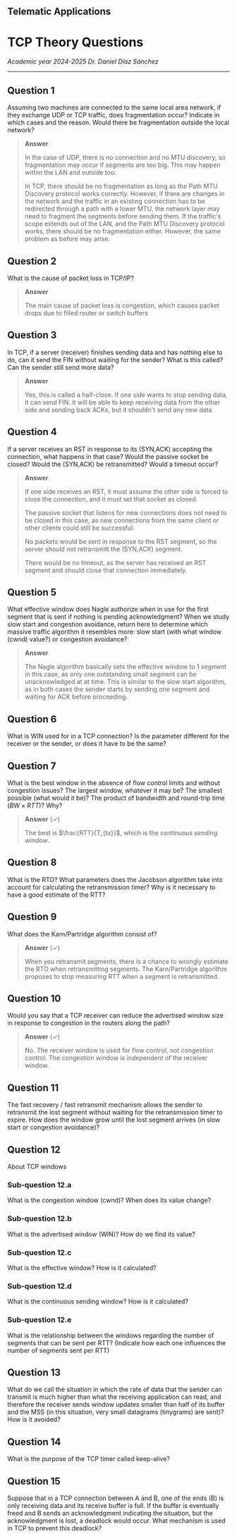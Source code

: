 ## Telematic Applications

# TCP Theory Questions

*Academic year 2024-2025*
*Dr. Daniel Díaz Sánchez*

---

## Question 1
Assuming two machines are connected to the same local area network, if they exchange UDP or TCP
traffic, does fragmentation occur? Indicate in which cases and the reason. Would there be
fragmentation outside the local network?

> **Answer**
>
> In the case of UDP, there is no connection and no MTU discovery, so fragmentation may occur if
> segments are too big. This may happen within the LAN and outside too.
>
> In TCP, there should be no fragmentation as long as the Path MTU Discovery protocol works
> correctly. However, if there are changes in the network and the traffic in an existing connection
> has to be redirected through a path with a lower MTU, the network layer may need to fragment the
> segments before sending them. If the traffic's scope extends out of the LAN, and the Path MTU
> Discovery protocol works, there should be no fragmentation either. However, the same problem as
> before may arise.

## Question 2
What is the cause of packet loss in TCP/IP?

> **Answer**
>
> The main cause of packet loss is congestion, which causes packet drops due to filled router or
> switch buffers

## Question 3
In TCP, if a server (receiver) finishes sending data and has nothing else to do, can it send the FIN
without waiting for the sender? What is this called? Can the sender still send more data?

> **Answer**
>
> Yes, this is called a half-close. If one side wants to stop sending data, it can send FIN. It will
> be able to keep receiving data from the other side and sending back ACKs, but it shouldn't send
> any new data

## Question 4
If a server receives an RST in response to its (SYN,ACK) accepting the connection, what happens in
that case? Would the passive socket be closed? Would the (SYN,ACK) be retransmitted? Would a timeout
occur?

> **Answer**
>
> If one side receives an RST, it must assume the other side is forced to close the connection, and
> it must set that socket as closed.
>
> The passive socket that listens for new connections
> does not need to be closed in this case, as new connections from the same client or other clients
> could still be successful.
>
> No packets would be sent in response to the RST segment, so the server should not retransmitt the
> (SYN,ACK) segment.
>
> There would be no timeout, as the server has received an RST segment and should close that
> connection immediately.

## Question 5
What effective window does Nagle authorize when in use for the first segment that is sent if nothing
is pending acknowledgment? When we study slow start and congestion avoidance, return here to
determine which massive traffic algorithm it resembles more: slow start (with what window (cwnd)
value?) or congestion avoidance?

> **Answer**
>
> The Nagle algorithm basically sets the effective window to 1 segment in this case, as only one
> outstanding small segment can be unacknowledged at at time. This is similar to the slow start
> algorithm, as in both cases the sender starts by sending one segment and waiting for ACK before
> proceeding.

## Question 6
What is WIN used for in a TCP connection? Is the parameter different for the receiver or the sender,
or does it have to be the same?

## Question 7
What is the best window in the absence of flow control limits and without congestion issues? The
largest window, whatever it may be? The smallest possible (what would it be)? The product of
bandwidth and round-trip time ($BW×RTT$)? Why?

> **Answer** ($✓$)
>
> The best is $\frac{RTT}{T_{tx}}$, which is the *continuous sending window*.

## Question 8
What is the RTO? What parameters does the Jacobson algorithm take into account for calculating the
retransmission timer? Why is it necessary to have a good estimate of the RTT?

## Question 9
What does the Karn/Partridge algorithm consist of?

> **Answer** ($✓$)
>
> When you retransmit segments, there is a chance to wrongly estimate the RTO when retransmitting
> segments. The Karn/Partridge algorithm proposes to stop measuring RTT when a segment is
> retransmitted.

## Question 10
Would you say that a TCP receiver can reduce the advertised window size in response to congestion in
the routers along the path?

> **Answer** ($✓$)
>
> No. The receiver window is used for flow control, not congestion control. The congestion window is
> independent of the receiver window.

## Question 11
The fast recovery / fast retransmit mechanism allows the sender to retransmit the lost segment
without waiting for the retransmission timer to expire. How does the window grow until the lost
segment arrives (in slow start or congestion avoidance)?

## Question 12
About TCP windows

### Sub-question 12.a
What is the congestion window (cwnd)? When does its value change?

### Sub-question 12.b
What is the advertised window (WIN)? How do we find its value?

### Sub-question 12.c
What is the effective window? How is it calculated?

### Sub-question 12.d
What is the continuous sending window? How is it calculated?

### Sub-question 12.e
What is the relationship between the windows regarding the number of segments that can be sent per
RTT? (Indicate how each one influences the number of segments sent per RTT)

## Question 13
What do we call the situation in which the rate of data that the sender can transmit is much higher
than what the receiving application can read, and therefore the receiver sends window updates
smaller than half of its buffer and the MSS (in this situation, very small datagrams (tinygrams) are
sent)? How is it avoided?

## Question 14
What is the purpose of the TCP timer called keep-alive?

## Question 15
Suppose that in a TCP connection between A and B, one of the ends (B) is only receiving data and its
receive buffer is full. If the buffer is eventually freed and B sends an acknowledgment indicating
the situation, but the acknowledgment is lost, a deadlock would occur. What mechanism is used in TCP
to prevent this deadlock?

